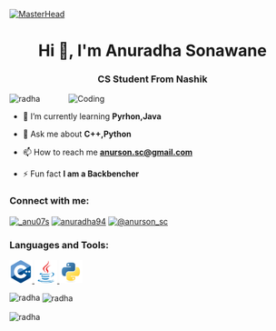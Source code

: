 [![MasterHead](https://1.bp.blogspot.com/-7A4WynwLsM...
)](https://rishavchanda.io
)


<h1 align="center">Hi 👋, I'm Anuradha Sonawane</h1>
<h3 align="center">CS Student From Nashik</h3>
<img align="right" alt="Coding" width="400" src="https://https://www.shutterstock.com/image-vector/young-woman-writes-code-on-260nw-1731157933.jpg">


<p align="left"> <img src="https://komarev.com/ghpvc/?username=radha&label=Profile%20views&color=0e75b6&style=flat" alt="radha" /> </p>

- 🌱 I’m currently learning **Pyrhon,Java**

- 💬 Ask me about **C++,Python**

- 📫 How to reach me **anurson.sc@gmail.com**

- ⚡ Fun fact **I am a Backbencher**

<h3 align="left">Connect with me:</h3>
<p align="left">
<a href="https://instagram.com/_anu07s" target="blank"><img align="center" src="https://raw.githubusercontent.com/rahuldkjain/github-profile-readme-generator/master/src/images/icons/Social/instagram.svg" alt="_anu07s" height="30" width="40" /></a>
<a href="https://www.codechef.com/users/anuradha94" target="blank"><img align="center" src="https://cdn.jsdelivr.net/npm/simple-icons@3.1.0/icons/codechef.svg" alt="anuradha94" height="30" width="40" /></a>
<a href="https://www.hackerrank.com/@anurson_sc" target="blank"><img align="center" src="https://raw.githubusercontent.com/rahuldkjain/github-profile-readme-generator/master/src/images/icons/Social/hackerrank.svg" alt="@anurson_sc" height="30" width="40" /></a>
</p>

<h3 align="left">Languages and Tools:</h3>
<p align="left"> <a href="https://www.w3schools.com/cpp/" target="_blank" rel="noreferrer"> <img src="https://raw.githubusercontent.com/devicons/devicon/master/icons/cplusplus/cplusplus-original.svg" alt="cplusplus" width="40" height="40"/> </a> <a href="https://www.java.com" target="_blank" rel="noreferrer"> <img src="https://raw.githubusercontent.com/devicons/devicon/master/icons/java/java-original.svg" alt="java" width="40" height="40"/> </a> <a href="https://www.python.org" target="_blank" rel="noreferrer"> <img src="https://raw.githubusercontent.com/devicons/devicon/master/icons/python/python-original.svg" alt="python" width="40" height="40"/> </a> </p>

<p><img align="left" src="https://github-readme-stats.vercel.app/api/top-langs?username=radha&show_icons=true&locale=en&layout=compact" alt="radha" /></p>

<p>&nbsp;<img align="center" src="https://github-readme-stats.vercel.app/api?username=radha&show_icons=true&locale=en" alt="radha" /></p>

<p><img align="center" src="https://github-readme-streak-stats.herokuapp.com/?user=radha&" alt="radha" /></p>
